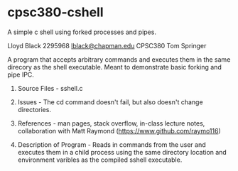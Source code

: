 # cpsc380-cshell
A simple c shell using forked processes and pipes.

Lloyd Black
2295968
lblack@chapman.edu
CPSC380
Tom Springer

A program that accepts arbitrary commands and executes them in the same direcory as the shell executable. Meant to demonstrate basic forking and pipe IPC.

1. Source Files - sshell.c

2. Issues - The cd command doesn't fail, but also doesn't change directories.

3. References - man pages, stack overflow, in-class lecture notes, collaboration with Matt Raymond (https://www.github.com/raymo116)

4. Description of Program - Reads in commands from the user and executes them in a child process using the same directory location and environment varibles as the compiled sshell executable.
